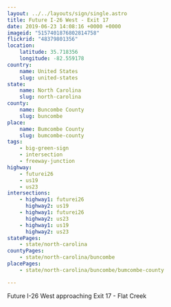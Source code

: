 ```yaml
---
layout: ../../layouts/sign/single.astro
title: Future I-26 West - Exit 17
date: 2019-06-23 14:08:16 +0000 +0000
imageid: "5157401876802814758"
flickrid: "48379801356"
location:
    latitude: 35.718356
    longitude: -82.559178
country:
    name: United States
    slug: united-states
state:
    name: North Carolina
    slug: north-carolina
county:
    name: Buncombe County
    slug: buncombe
place:
    name: Bumcombe County
    slug: bumcombe-county
tags:
    - big-green-sign
    - intersection
    - freeway-junction
highway:
    - futurei26
    - us19
    - us23
intersections:
    - highway1: futurei26
      highway2: us19
    - highway1: futurei26
      highway2: us23
    - highway1: us19
      highway2: us23
statePages:
    - state/north-carolina
countyPages:
    - state/north-carolina/buncombe
placePages:
    - state/north-carolina/buncombe/bumcombe-county

---
```

Future I-26 West approaching Exit 17 - Flat Creek